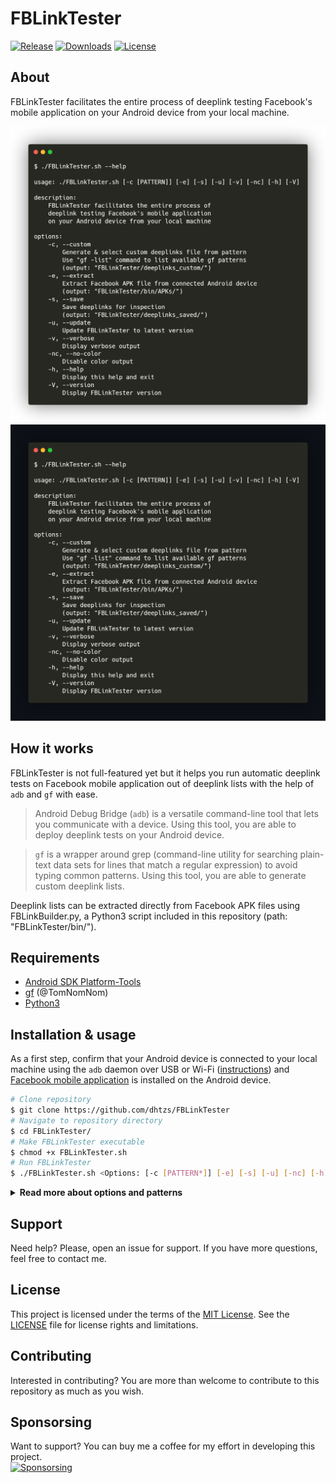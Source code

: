 # FBLinkTester

[![Release][badge-release-src]][badge-release-href]
[![Downloads][badge-downloads-src]][badge-downloads-href]
[![License][badge-license-src]][badge-license-href]

## About
FBLinkTester facilitates the entire process of deeplink testing Facebook's mobile application on your Android device from your local machine.

![FBLinkTester][FBLinkTester-light]
![FBLinkTester][FBLinkTester-dark]

## How it works
FBLinkTester is not full-featured yet but it helps you run automatic deeplink tests on Facebook mobile application out of deeplink lists with the help of `adb` and `gf` with ease.

> Android Debug Bridge (`adb`) is a versatile command-line tool that lets you communicate with a device. Using this tool, you are able to deploy deeplink tests on your Android device.

> `gf` is a wrapper around grep (command-line utility for searching plain-text data sets for lines that match a regular expression) to avoid typing common patterns. Using this tool, you are able to generate custom deeplink lists.

Deeplink lists can be extracted directly from Facebook APK files using FBLinkBuilder&#46;py, a Python3 script included in this repository (path: "FBLinkTester/bin/").

## Requirements
- [Android SDK Platform-Tools](https://developer.android.com/studio/releases/platform-tools)
- [gf](https://github.com/tomnomnom/gf) (@TomNomNom)
- [Python3](https://www.python.org/downloads)

## Installation & usage
As a first step, confirm that your Android device is connected to your local machine using the `adb` daemon over USB or Wi-Fi ([instructions](https://developer.android.com/studio/command-line/adb)) and [Facebook mobile application](https://play.google.com/store/apps/details?id=com.facebook.katana) is installed on the Android device.

```bash
# Clone repository
$ git clone https://github.com/dhtzs/FBLinkTester
# Navigate to repository directory
$ cd FBLinkTester/
# Make FBLinkTester executable
$ chmod +x FBLinkTester.sh
# Run FBLinkTester
$ ./FBLinkTester.sh <Options: [-c [PATTERN*]] [-e] [-s] [-u] [-nc] [-h] [-v]>
```

<details>
  <summary><strong>Read more about options and patterns</strong></summary><br>

  | Flag | Description | Default |
  |------|-------------| ------- |
  | -c, --custom | Generate & select custom deeplinks file from pattern <br> Execute `gf -list` command to list available gf patterns <br> (output: "FBLinkTester/deeplinks_custom/") | - |
  | -e, --extract | Extract Facebook APK file from connected Android device <br> (output: "FBLinkTester/bin/APKs/") | |
  | -s, --save | Save deeplinks for inspection <br> (output: "FBLinkTester/deeplinks_saved/") | false |
  | -u, --update | Update FBLinkTester to latest version | |
  | -v, --verbose | Display verbose output | false |
  | -nc, --no-color | Disable color output | false |
  | -h, --help | Display this help and exit | |
  | -V, --version | Display FBLinkTester version | |

  *`gf` comes bundled with some pre-configured example patterns:

  ```bash
  # Install gf
  $ go get -u github.com/tomnomnom/gf
  # Copy example patterns to patterns directory
  $ cp -r $GOPATH/src/github.com/tomnomnom/gf/examples ~/.gf
  # Display available patterns
  $ gf -list
  ```

  Additional patterns can easily be added to the list. You can discover and obtain more patterns from the GitHub community, e.g:

  ```bash
  # Clone repository
  $ git clone https://github.com/1ndianl33t/Gf-Patterns
  # Navigate to repository directory
  $ cd Gf-Patterns/
  # Move patterns to patterns directory
  $ mv *.json ~/.gf
  # Display available patterns
  $ gf -list
  ```
</details>

## Support
Need help? Please, open an issue for support. If you have more questions, feel free to contact me.

## License
This project is licensed under the terms of the [MIT License][license-href]. See the [LICENSE](LICENSE) file for license rights and limitations.

## Contributing
Interested in contributing? You are more than welcome to contribute to this repository as much as you wish.

## Sponsorsing
Want to support? You can buy me a coffee for my effort in developing this project.<br>
[![Sponsorsing][funding-src]][funding-href]

[badge-release-src]: https://img.shields.io/github/v/release/dhtzs/FBLinkTester?style=flat&logo=github&logoColor=white
[badge-downloads-src]: https://img.shields.io/github/downloads/dhtzs/FBLinkTester/total?style=flat&logo=github&logoColor=white
[badge-license-src]: https://img.shields.io/github/license/dhtzs/FBLinkTester?style=flat&logo=github&logoColor=white
[badge-release-href]: https://github.com/dhtzs/FBLinkTester/releases/latest
[badge-downloads-href]: https://github.com/dhtzs/FBLinkTester/releases/latest
[badge-license-href]: https://choosealicense.com/licenses/mit
[FBLinkTester-light]: https://raw.githubusercontent.com/dhtzs/FBLinkTester/main/assets/FBLinkTester-light.png#gh-light-mode-only
[FBLinkTester-dark]: https://raw.githubusercontent.com/dhtzs/FBLinkTester/main/assets/FBLinkTester-dark.png#gh-dark-mode-only
[license-href]: https://choosealicense.com/licenses/mit
[funding-src]: https://www.buymeacoffee.com/assets/img/custom_images/yellow_img.png
[funding-href]: https://www.buymeacoffee.com/dhtzs